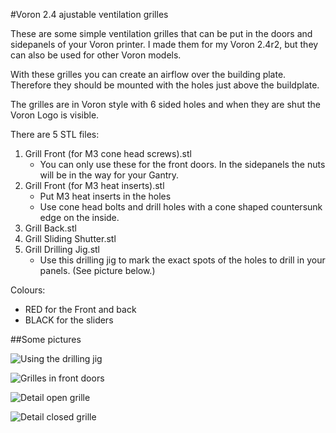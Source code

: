 #Voron 2.4 ajustable ventilation grilles

These are some simple ventilation grilles that can be put in the doors and sidepanels of your Voron printer. I made them for my Voron 2.4r2, but they can also be used for other Voron models.

With these grilles you can create an airflow over the building plate. Therefore they should be mounted with the holes just above the buildplate.

The grilles are in Voron style with 6 sided holes and when they are shut the Voron Logo is visible.

There are 5 STL files:
1. Grill Front (for M3 cone head screws).stl
   - You can only use these for the front doors. In the sidepanels the nuts will be in the way for your Gantry.
2. Grill Front (for M3 heat inserts).stl
   - Put M3 heat inserts in the holes
   - Use cone head bolts and drill holes with a cone shaped countersunk edge on the inside.
3. Grill Back.stl
4. Grill Sliding Shutter.stl
5. Grill Drilling Jig.stl
   - Use this drilling jig to mark the exact spots of the holes to drill in your panels. (See picture below.)

Colours:
- RED for the Front and back
- BLACK for the sliders

##Some pictures

![Using the drilling jig](https://github.com/tompany/Voron_adjustable_ventilation_grille/assets/19516703/eed8c972-776a-4423-bb42-aa7dd36480ec)

![Grilles in front doors](https://github.com/tompany/Voron_adjustable_ventilation_grille/assets/19516703/76876154-0337-43dc-8763-75c008238834)

![Detail open grille](https://github.com/tompany/Voron_adjustable_ventilation_grille/assets/19516703/d9d42b48-d055-4c94-81db-aae8cd48f9c8)

![Detail closed grille](https://github.com/tompany/Voron_adjustable_ventilation_grille/assets/19516703/34d3d011-cdb1-4fe2-8856-6f1c1cfbb0c7)
